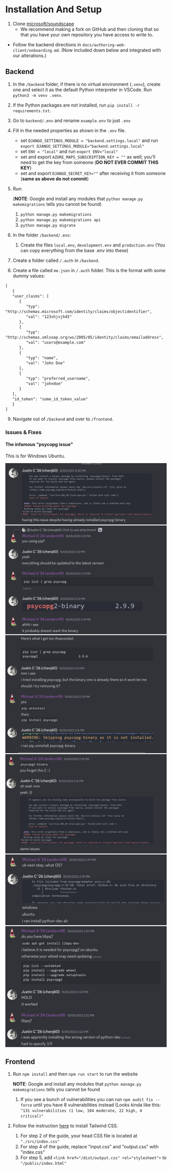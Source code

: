 # Installation And Setup

1. Clone [microsoft/soundscape](https://www.github.com/microsoft/soundscape)
   - We recommend making a fork on GitHub and then cloning that so that you have your own repository you have access to write to.
- Follow the backend directions in `docs/authoring-web-client/onboarding.md`. (Now included down below and integrated with our alterations.)

## Backend

1. In the `/backend` folder, if there is no virtual environment (`.venv`), create one and select it as the default Python interpreter in VSCode. Run `python3 -m venv .venv`.

2. If the Python packages are not installed, run `pip install -r requirements.txt`.

3. Go to `backend/.env` and rename `example.env` to just `.env`

4. Fill in the needed properties as shown in the `.env` file.

   - set `DJANGO_SETTINGS_MODULE = "backend.settings.local"` and run `export DJANGO_SETTINGS_MODULE="backend.settings.local"`
   - set `ENV = "local"` and run `export ENV="local"`
   - set and export `AZURE_MAPS_SUBSCRIPTION_KEY = ""` as well; you'll need to get the key from someone (**DO NOT EVER COMMIT THIS KEY**)
   - set and export `DJANGO_SECRET_KEY=""` after receiving it from someone (**same as above do not commit**)
5. Run:

   (**NOTE**: Google and install any modules that `python manage.py makemigrations` tells you cannot be found)

   1. `python manage.py makemigrations`
   2. `python manage.py makemigrations api`
   3. `python manage.py migrate`
6. In the folder `/backend/.env`:

   1. Create the files `local.env`, `development.env` and `production.env` (You can copy everything from the base .env into these)

7. Create a folder called `/.auth` in `/backend`.

8. Create a file called `me.json` in `/.auth` folder. This is the format with some dummy values:

```
[
   {
   "user_claims": [
      {
         "typ": "http://schemas.microsoft.com/identity/claims/objectidentifier",
         "val": "123vhjvjh45"
      },
      {
         "typ": "http://schemas.xmlsoap.org/ws/2005/05/identity/claims/emailaddress",
         "val": "users@example.com" 
      },
      {
         "typ": "name",
         "val": "John Doe" 
      },
      {
         "typ": "preferred_username",
         "val": "johndoe" 
      }
   ],
   "id_token": "some_id_token_value"
   }
]
```

9. Navigate out of `/backend` and over to `/frontend`.

### Issues & Fixes

#### The infamous "psycopg issue"
This is for Windows Ubuntu.

![Alt text](psycopg_issue/image.png)
![Alt text](psycopg_issue/image-1.png)
![Alt text](psycopg_issue/image-2.png)
![Alt text](psycopg_issue/image-3.png)
![Alt text](psycopg_issue/image-4.png)
![Alt text](psycopg_issue/image-5.png)

## Frontend

1. Run `npm install` and then `npm run start` to run the website
   
    **NOTE**: Google and install any modules that `python manage.py makemigrations` tells you cannot be found

    1. If you see a bunch of vulnerabilities you can run `npm audit fix --force` until you have 8 vulnerabilities instead (Looks kinda like this: `"131 vulnerabilities (1 low, 104 moderate, 22 high, 4 critical)"`

2. Follow the instruction [here](https://tailwindcss.com/docs/installation) to install Tailwind CSS.

    1. For step 2 of the guide, your head CSS file is located at `"./src/index.css"`
    2. For step 4 of the guide, replace "input.css" and "output.css" with "index.css"
    3. For step 5, add `<link href="/dist/output.css" rel="stylesheet">` to `"/public/index.html"`
